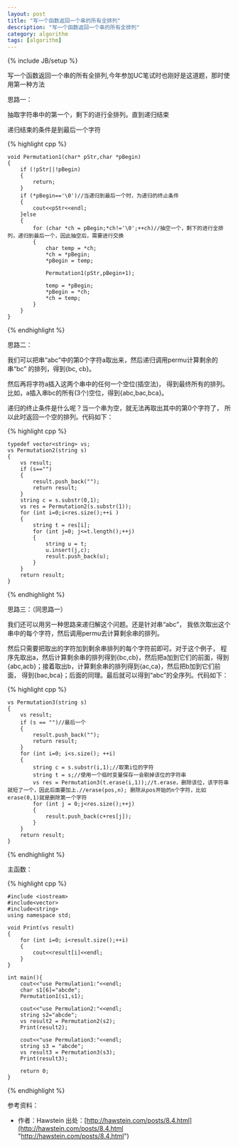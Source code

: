 ```yaml
---
layout: post
title: "写一个函数返回一个串的所有全排列"
description: "写一个函数返回一个串的所有全排列"
category: algorithm
tags: [algorithm]
---
```

{% include JB/setup %}


写一个函数返回一个串的所有全排列,今年参加UC笔试时也刚好是这道题，那时使用第一种方法


思路一：

抽取字符串中的第一个，剩下的进行全排列。直到递归结束

递归结束的条件是到最后一个字符

{% highlight cpp %}

	void Permutation1(char* pStr,char *pBegin)
	{
		if (!pStr||!pBegin)
		{
			return;
		}
		if (*pBegin=='\0')//当递归到最后一个时，为递归的终止条件
		{
			cout<<pStr<<endl;
		}else
		{
			for (char *ch = pBegin;*ch!='\0';++ch)//抽空一个，剩下的进行全排列，递归到最后一个，因此抽空后，需要进行交换
			{
				char temp = *ch;
				*ch = *pBegin;
				*pBegin = temp;
	
				Permutation1(pStr,pBegin+1);
	
				temp = *pBegin;
				*pBegin = *ch;
				*ch = temp;
			}
		}
	}

{% endhighlight %}

思路二：

我们可以把串“abc”中的第0个字符a取出来，然后递归调用permu计算剩余的串“bc” 的排列，得到{bc, cb}。

然后再将字符a插入这两个串中的任何一个空位(插空法)， 得到最终所有的排列。比如，a插入串bc的所有(3个)空位，得到{abc,bac,bca}。 

递归的终止条件是什么呢？当一个串为空，就无法再取出其中的第0个字符了， 所以此时返回一个空的排列。代码如下：

{% highlight cpp %}

	typedef vector<string> vs;
	vs Permutation2(string s)
	{
		vs result;
		if (s=="")
		{
			result.push_back("");
			return result;
		}
		string c = s.substr(0,1);
		vs res = Permutation2(s.substr(1));
		for (int i=0;i<res.size();++i )
		{
			string t = res[i];
			for (int j=0; j<=t.length();++j)
			{
				string u = t;
				u.insert(j,c);
				result.push_back(u);
			}
		}
		return result;
	}

{% endhighlight %}

思路三：（同思路一）

我们还可以用另一种思路来递归解这个问题。还是针对串“abc”， 我依次取出这个串中的每个字符，然后调用permu去计算剩余串的排列。 

然后只需要把取出的字符加到剩余串排列的每个字符前即可。对于这个例子， 程序先取出a，然后计算剩余串的排列得到{bc,cb}，然后把a加到它们的前面，得到 {abc,acb}；接着取出b，计算剩余串的排列得到{ac,ca}，然后把b加到它们前面， 得到{bac,bca}；后面的同理。最后就可以得到“abc”的全序列。代码如下：

{% highlight cpp %}

	vs Permutation3(string s)
	{
		vs result;
		if (s == "")//最后一个
		{
			result.push_back("");
			return result;
		}
		for (int i=0; i<s.size(); ++i)
		{
			string c = s.substr(i,1);//取第i位的字符
			string t = s;//使用一个临时变量保存一会剔掉该位的字符串
			vs res = Permutation3(t.erase(i,1));//t.erase，删除该位，该字符串就短了一个，因此后面要加上.//erase(pos,n); 删除从pos开始的n个字符，比如erase(0,1)就是删除第一个字符
			for (int j = 0;j<res.size();++j)
			{
				result.push_back(c+res[j]);
			}
		}
		return result;
	}

{% endhighlight %}


主函数：

{% highlight cpp %}

	#include <iostream>
	#include<vector>
	#include<string>
	using namespace std;
	
	void Print(vs result)
	{
		for (int i=0; i<result.size();++i)
		{
			cout<<result[i]<<endl;
		}
	}
	
	int main(){
		cout<<"use Permulation1:"<<endl;
		char s1[6]="abcde";
		Permutation1(s1,s1);
		
		cout<<"use Permulation2:"<<endl;
		string s2="abcde";
		vs result2 = Permutation2(s2);
		Print(result2);
	
		cout<<"use Permulation3:"<<endl;
		string s3 = "abcde";
		vs result3 = Permutation3(s3);
		Print(result3);
	
		return 0;
	}

{% endhighlight %}

参考资料：

- 作者：Hawstein 出处：[http://hawstein.com/posts/8.4.html](http://hawstein.com/posts/8.4.html "http://hawstein.com/posts/8.4.html")